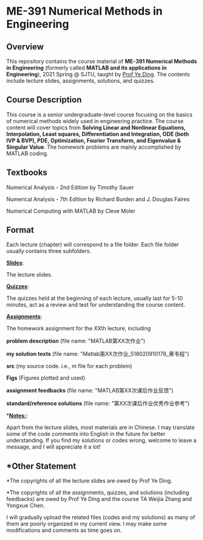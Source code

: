 # ME-391 Numerical Methods in Engineering

## Overview

This repository contains the course material of **ME-391 Numerical Methods in Engineering** (formerly called **MATLAB and its applications in Engineering**), 2021 Spring @ SJTU, taught by [Prof Ye Ding](https://me.sjtu.edu.cn/en/FullTimeTeacher/dingye.html). The contents include lecture slides, assignments, solutions, and quizzes.

## Course Description

This course is a senior undergraduate-level course focusing on the basics of numerical methods widely used in engineering practice. The course content will cover topics from **Solving Linear and Nonlinear Equations, Interpolation, Least squares,  Differentiation and Integration, ODE (both IVP & BVP), PDE, Optimization, Fourier Transform, and Eigenvalue & Singular Value**. The homework problems are mainly accomplished by MATLAB coding.

## Textbooks

Numerical Analysis - 2nd Edition by Timothy Sauer

Numerical Analysis - 7th Edition by Richard Burden and J. Douglas Faires

Numerical Computing with MATLAB by Cleve Moler

## Format

Each lecture (chapter) will correspond to a file folder. Each file folder usually contains three subfolders.

**<u>Slides</u>**:

 The lecture slides.

**<u>Quizzes</u>**: 

The quizzes held at the beginning of each lecture, usually last for 5-10 minutes, act as a review and test for understanding the course content.

**<u>Assignments</u>**: 

The homework assignment for the XXth lecture, including 

**problem description** (file name: "MATLAB第XX次作业")

**my solution texts** (file name: "Matlab第XX次作业\_518020910178\_黄韦程")

**src** (my source code. i.e., m file for each problem)

**Figs** (Figures plotted and used)

**assignment feedbacks** (file name: "MATLAB第XX次课后作业反馈")

**standard/reference solutions** (file name: "第XX次课后作业优秀作业参考")



***<u>Notes:</u>**: 

Apart from the lecture slides, most materials are in Chinese. I may translate some of the code comments into English in the future for better understanding. If you find my solutions or codes wrong, welcome to leave a message, and I will appreciate it a lot!

## *Other Statement

*The copyrights of all the lecture slides are owed by Prof Ye Ding.

*The copyrights of all the assignments, quizzes, and solutions (including feedbacks) are owed by Prof Ye Ding and the course TA Weijia Zhang and Yongxue Chen.

I will gradually upload the related files (codes and my solutions) as many of them are poorly organized in my current view. I may make some modifications and comments as time goes on.
